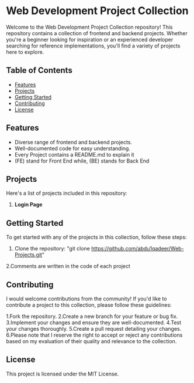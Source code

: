 # Web Development Project Collection

Welcome to the Web Development Project Collection repository! This repository contains a collection of frontend and backend projects. Whether you're a beginner looking for inspiration or an experienced developer searching for reference implementations, you'll find a variety of projects here to explore.

## Table of Contents

- [Features](#features)
- [Projects](#projects)
- [Getting Started](#getting-started)
- [Contributing](#contributing)
- [License](#license)

## Features

- Diverse range of frontend and backend projects.
- Well-documented code for easy understanding.
- Every Project contains a README.md to explain it
- (FE) stand for Front End while, (BE) stands for Back End


## Projects

Here's a list of projects included in this repository:

1. **Login Page**


## Getting Started

To get started with any of the projects in this collection, follow these steps:

1. Clone the repository:
   "git clone https://github.com/abdu1qadeer/Web-Projects.git"
   
2.Comments are written in the code of each project

## Contributing

I would welcome contributions from the community! If you'd like to contribute a project to this collection, please follow these guidelines:

1.Fork the repository.
2.Create a new branch for your feature or bug fix.
3.Implement your changes and ensure they are well-documented.
4.Test your changes thoroughly.
5.Create a pull request detailing your changes.
6.Please note that I reserve the right to accept or reject any contributions based on my evaluation of their quality and relevance to the collection.

## License

This project is licensed under the MIT License.

   
